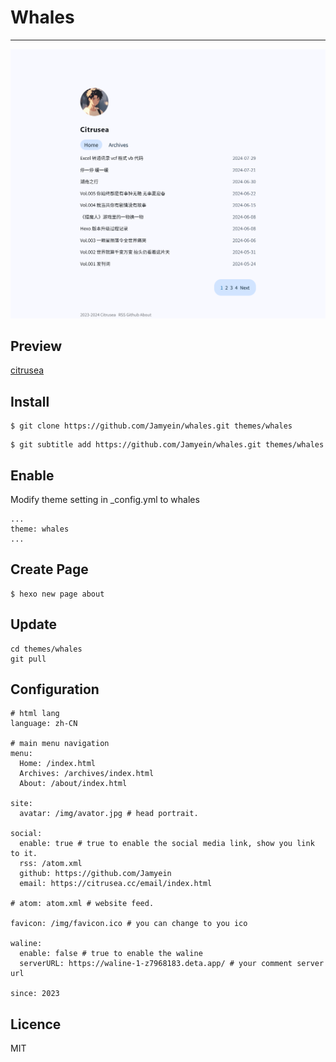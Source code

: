 # Whales

---

<center><img src="./source/img/preview.png"></center>

Preview
---
[citrusea](https://citrusea.cc)

Install
-------

```
$ git clone https://github.com/Jamyein/whales.git themes/whales
```

```
$ git subtitle add https://github.com/Jamyein/whales.git themes/whales
```


Enable
------

Modify theme setting in _config.yml to whales

```
...
theme: whales
...
```


Create Page
-----------

```
$ hexo new page about
```

Update
------

```
cd themes/whales
git pull
```

Configuration
-------------

```
# html lang
language: zh-CN

# main menu navigation
menu:
  Home: /index.html
  Archives: /archives/index.html
  About: /about/index.html

site:
  avatar: /img/avator.jpg # head portrait.

social:
  enable: true # true to enable the social media link, show you link to it.
  rss: /atom.xml
  github: https://github.com/Jamyein
  email: https://citrusea.cc/email/index.html

# atom: atom.xml # website feed.

favicon: /img/favicon.ico # you can change to you ico

waline: 
  enable: false # true to enable the waline
  serverURL: https://waline-1-z7968183.deta.app/ # your comment server url

since: 2023
```

Licence
-------

MIT
